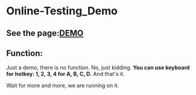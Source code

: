 # Online-Testing_Demo

## See the page:[DEMO](https://jeffrey0117.github.io/Online-Testing_Demo/)

## Function:

Just a demo, there is no function.
No, just kidding.
**You can use keyboard for hotkey: 1, 2, 3, 4 for A, B, C, D.**
And that's it. 

Wait for more and more, we are running on it.

